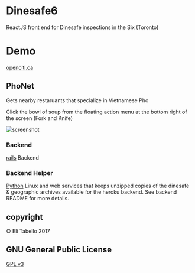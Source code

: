 # Dinesafe6

ReactJS front end for Dinesafe inspections in the Six (Toronto)

# Demo

[openciti.ca](https://openciti.ca)


## PhoNet

Gets nearby restaruants that specialize in Vietnamese Pho

Click the bowl of soup from the floating action menu at the bottom right of the screen (Fork and Knife)

![screenshot](https://raw.githubusercontent.com/openciti/dinesafe6/master/src/images/screenshots/screenshot_00.png)

### Backend

[rails](https://github.com/openciti/dinesafeheroku) Backend

### Backend Helper

[Python](https://github.com/openciti/dinesafemicroservices) Linux and web services that keeps unzipped copies of the dinesafe & geographic archives available for the heroku backend. See backend README for more details.

## copyright

&copy; Eli Tabello 2017

## GNU General Public License

[GPL v3](https://www.gnu.org/licenses/gpl-3.0.txt)
